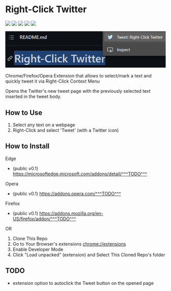 # Right-Click Twitter

![](https://img.shields.io/github/license/rdavydov/RightClickTwitter?style=for-the-badge&logo=github&color=purple&logoColor=thistle)
![](https://img.shields.io/github/stars/rdavydov/RightClickTwitter?style=for-the-badge&logo=github&color=darkblue&logoColor=aquamarine)
![](https://img.shields.io/github/forks/rdavydov/RightClickTwitter?style=for-the-badge&logo=github&color=darkblue&logoColor=aquamarine)
![](https://img.shields.io/github/watchers/rdavydov/RightClickTwitter?style=for-the-badge&logo=github&color=darkblue&logoColor=aquamarine)
![](https://img.shields.io/github/last-commit/rdavydov/RightClickTwitter?style=for-the-badge&logo=github&color=darkgreen&logoColor=lightgreen)

![](https://github.com/rdavydov/RightClickTwitter/blob/master/Screenshot_1.png?raw=true)

Chrome/Firefox/Opera Extension that allows to select/mark a text and quickly tweet it via Right-Click Context Menu

Opens the Twitter's new tweet page with the previously selected text inserted in the tweet body.

## How to Use

1. Select any text on a webpage
2. Right-Click and select 'Tweet' (with a Twitter icon)

## How to Install

Edge

- (public v0.1) <https://microsoftedge.microsoft.com/addons/detail/^^^TODO^^^>

Opera

- (public v0.1) <https://addons.opera.com/^^^TODO^^^>

Firefox

- (public v0.1) <https://addons.mozilla.org/en-US/firefox/addon/^^^TODO^^^>
<!-- 
Chrome

- (public v0.1) <https://chrome.google.com/webstore/detail/^^^TODO^^^> -->

OR

1. Clone This Repo
2. Go to Your Browser's extensions [chrome://extensions](chrome://extensions)
3. Enable Developer Mode
4. Click "Load unpacked" (extension) and Select This Cloned Repo's folder

## TODO

- extension option to autoclick the Tweet button on the opened page
